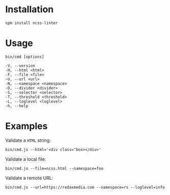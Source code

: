 Installation
============

```
npm install ncss-linter
```


Usage
=====

```
bin/cmd [options]

-V, --version
-H, --html <html>
-F, --file <file>
-U, --url <url>
-N, --namespace <namespace>
-D, --divider <divider>
-S, --selector <selector>
-T, --threshold <threshold>
-L, --loglevel <loglevel>
-h, --help
```


Examples
========

Validate a `HTML` string:

```
bin/cmd.js --html='<div class="box></div>'
```

Validate a local file:

```
bin/cmd.js --file=ncss.html --namespace=foo
```

Validate a remote URL:

```
bin/cmd.js --url=https://redaxmedia.com --namespace=rs --loglevel=info
```
